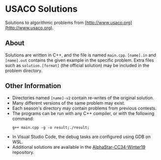 # USACO Solutions
Solutions to algorithmic problems from [http://www.usaco.org](http://www.usaco.org).

## About
Solutions are written in C++, and the file is named ``main.cpp``. ``[name].in`` and ``[name].out`` contains the given example in the specific problem.
Extra files such as ``solution.[format]`` (the official solution) may be included in the problem directory.

## Other Information
* Directories named ``[name]-v2`` contain re-writes of the original solution.
* Many different versions of the same problem may exist.
* Each season's directory may contain problems from previous contests.
* The programs can be run with any C++ compiler, or with the following command:
  ```
  g++ main.cpp -g -o result;./result;
  ```
* In Visual Studio Code, the debug tasks are configured using GDB on WSL.
* Additional solutions are available in the [AlphaStar-CC34-Winter19](https://github.com/KentoNishi/AlphaStar-CC34-Winter19) repository.